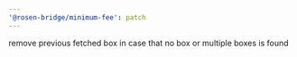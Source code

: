 ```yaml
---
'@rosen-bridge/minimum-fee': patch
---
```


remove previous fetched box in case that no box or multiple boxes is found
